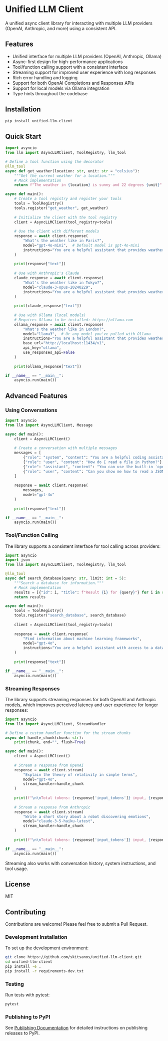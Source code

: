 # Unified LLM Client

A unified async client library for interacting with multiple LLM providers (OpenAI, Anthropic, and more) using a consistent API.

## Features

- Unified interface for multiple LLM providers (OpenAI, Anthropic, Ollama)
- Async-first design for high-performance applications
- Tool/function calling support with a consistent interface
- Streaming support for improved user experience with long responses
- Rich error handling and logging
- Support for both OpenAI Completions and Responses APIs
- Support for local models via Ollama integration
- Type hints throughout the codebase

## Installation

```bash
pip install unified-llm-client
```

## Quick Start

```python
import asyncio
from llm import AsyncLLMClient, ToolRegistry, llm_tool

# Define a tool function using the decorator
@llm_tool
async def get_weather(location: str, unit: str = "celsius"):
    """Get the current weather for a location."""
    # Mock implementation
    return f"The weather in {location} is sunny and 22 degrees {unit}"

async def main():
    # Create a tool registry and register your tools
    tools = ToolRegistry()
    tools.register("get_weather", get_weather)
    
    # Initialize the client with the tool registry
    client = AsyncLLMClient(tool_registry=tools)
    
    # Use the client with different models
    response = await client.response(
        "What's the weather like in Paris?",
        model="gpt-4o-mini",  # Default model is gpt-4o-mini
        instructions="You are a helpful assistant that provides weather information."
    )
    
    print(response["text"])
    
    # Use with Anthropic's Claude
    claude_response = await client.response(
        "What's the weather like in Tokyo?",
        model="claude-3-opus-20240229",
        instructions="You are a helpful assistant that provides weather information."
    )
    
    print(claude_response["text"])
    
    # Use with Ollama (local models)
    # Requires Ollama to be installed: https://ollama.com
    ollama_response = await client.response(
        "What's the weather like in London?",
        model="llama3",  # Or any model you've pulled with Ollama
        instructions="You are a helpful assistant that provides weather information.",
        base_url="http://localhost:11434/v1",
        api_key="ollama",
        use_responses_api=False
    )
    
    print(ollama_response["text"])

if __name__ == "__main__":
    asyncio.run(main())
```

## Advanced Features

### Using Conversations

```python
import asyncio
from llm import AsyncLLMClient, Message

async def main():
    client = AsyncLLMClient()
    
    # Create a conversation with multiple messages
    messages = [
        {"role": "system", "content": "You are a helpful coding assistant."},
        {"role": "user", "content": "How do I read a file in Python?"},
        {"role": "assistant", "content": "You can use the built-in `open()` function..."},
        {"role": "user", "content": "Can you show me how to read a JSON file specifically?"}
    ]
    
    response = await client.response(
        messages,
        model="gpt-4o"
    )
    
    print(response["text"])

if __name__ == "__main__":
    asyncio.run(main())
```

### Tool/Function Calling

The library supports a consistent interface for tool calling across providers:

```python
import asyncio
import json
from llm import AsyncLLMClient, ToolRegistry, llm_tool

@llm_tool
async def search_database(query: str, limit: int = 5):
    """Search a database for information."""
    # Mock implementation
    results = [{"id": i, "title": f"Result {i} for {query}"} for i in range(limit)]
    return results

async def main():
    tools = ToolRegistry()
    tools.register("search_database", search_database)
    
    client = AsyncLLMClient(tool_registry=tools)
    
    response = await client.response(
        "Find information about machine learning frameworks",
        model="gpt-4o",
        instructions="You are a helpful assistant with access to a database."
    )
    
    print(response["text"])

if __name__ == "__main__":
    asyncio.run(main())
```

### Streaming Responses

The library supports streaming responses for both OpenAI and Anthropic models, which improves perceived latency and user
experience for longer responses:

```python
import asyncio
from llm import AsyncLLMClient, StreamHandler

# Define a custom handler function for the stream chunks
async def handle_chunk(chunk: str):
    print(chunk, end="", flush=True)

async def main():
    client = AsyncLLMClient()
    
    # Stream a response from OpenAI
    response = await client.stream(
        "Explain the theory of relativity in simple terms",
        model="gpt-4o",
        stream_handler=handle_chunk
    )
    
    print(f"\n\nTotal tokens: {response['input_tokens']} input, {response['output_tokens']} output")
    
    # Stream a response from Anthropic
    response = await client.stream(
        "Write a short story about a robot discovering emotions",
        model="claude-3-5-haiku-latest",
        stream_handler=handle_chunk
    )
    
    print(f"\n\nTotal tokens: {response['input_tokens']} input, {response['output_tokens']} output")

if __name__ == "__main__":
    asyncio.run(main())
```

Streaming also works with conversation history, system instructions, and tool usage.

## License

MIT

## Contributing

Contributions are welcome! Please feel free to submit a Pull Request.

### Development Installation

To set up the development environment:

```bash
git clone https://github.com/skitsanos/unified-llm-client.git
cd unified-llm-client
pip install -e .
pip install -r requirements-dev.txt
```

### Testing

Run tests with pytest:

```bash
pytest
```

### Publishing to PyPI

See [Publishing Documentation](docs/publishing.md) for detailed instructions on publishing releases to PyPI.
